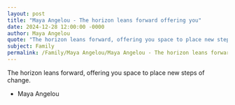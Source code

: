```yaml
---
layout: post
title: "Maya Angelou - The horizon leans forward offering you"
date: 2024-12-28 12:00:00 -0000
author: Maya Angelou
quote: "The horizon leans forward, offering you space to place new steps of change."
subject: Family
permalink: /Family/Maya Angelou/Maya Angelou - The horizon leans forward offering you
---
```


The horizon leans forward, offering you space to place new steps of change.

- Maya Angelou
